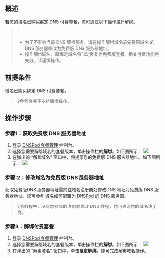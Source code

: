 
## 概述
若您的域名已购买绑定 DNS 付费套餐，您可通过以下操作进行解绑。
>!
>- 为了不影响当前 DNS 解析服务，请在操作解绑域名前先将原域名 的 DNS 服务器修改为免费版 DNS 服务器地址。
>- 操作解绑域名，原绑定域名将自动恢复为免费版套餐，相关付费功能将失效。请谨慎操作。
>

## 前提条件
域名已购买绑定 DNS 付费套餐。
>?免费套餐不支持解绑操作。
>

## 操作步骤
### 步骤1：获取免费版 DNS 服务器地址
1. 登录 [DNSPod 套餐管理](https://console.dnspod.cn/dns/plans) 控制台。
2. 选择您需要解绑域名的套餐版本，单击操作栏的**解绑**。如下图所示：
![](https://qcloudimg.tencent-cloud.cn/raw/305e933d6c5b1a50549fc7e718c08116.png)
3. 在弹出的 “解绑域名” 窗口中，将提示您的免费版 DNS 服务器地址。如下图所示：
![](https://qcloudimg.tencent-cloud.cn/raw/4b476e9d670de4672b6b6a0e0582b763.png)

### 步骤:2：修改域名为免费版 DNS 服务器地址
获取免费版DNS 服务器地址需前往域名注册商处修改DNS 地址为免费版 DNS 服务器地址。您可参考  [域名如何配置为 DNSPod 的 DNS 服务器](https://docs.dnspod.cn/dns/6037215cb9640b6a785aa2f4/)。
>?若教程中，没有您对应的注册商修改 DNS 教程，您可咨询您的域名注册商。
>

### 步骤3：解绑付费套餐
1. 登录 [DNSPod 套餐管理](https://console.dnspod.cn/dns/plans) 控制台。
2. 选择您需要解绑域名的套餐版本，单击操作栏的**解绑**。如下图所示：
![](https://qcloudimg.tencent-cloud.cn/raw/3988ef472f87ac686c2b88520c3e9bad.png)
3. 在弹出的 “解绑域名” 窗口中，单击**确定解绑**，即可完成解绑域名操作。
